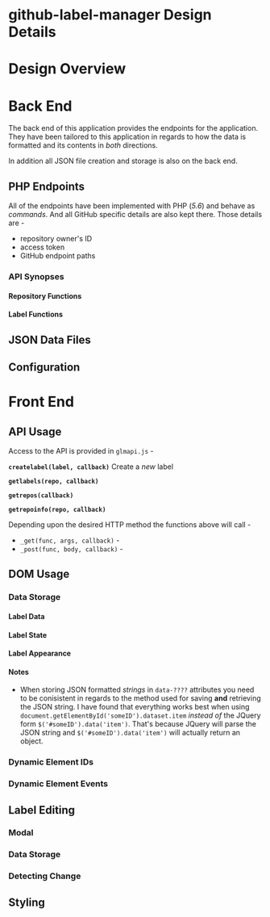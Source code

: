 # github-label-manager Design Details

# Design Overview

# Back End

The back end of this application provides the endpoints for the application. They have been tailored to this application in regards to how the data is formatted and its contents in *both* directions.

In addition all JSON file creation and storage is also on the back end.

## PHP Endpoints

All of the endpoints have been implemented with PHP (*5.6*) and behave as *commands*. And all GitHub specific details are also kept there. Those details are - 

* repository owner's ID
* access token
* GitHub endpoint paths

### API Synopses

#### Repository Functions

#### Label Functions

## JSON Data Files

## Configuration

# Front End

## API Usage

Access to the API is provided in `glmapi.js` - 

**`createlabel(label, callback)`**
Create a *new* label

**`getlabels(repo, callback)`**

**`getrepos(callback)`**

**`getrepoinfo(repo, callback)`** 

Depending upon the desired HTTP method the functions above will call - 

* `_get(func, args, callback)` - 
* `_post(func, body, callback)` - 

## DOM Usage

### Data Storage

#### Label Data

#### Label State

#### Label Appearance

#### Notes

* When storing JSON formatted *strings* in `data-????` attributes you need to be conisistent in regards to the method used for saving **and** retrieving the JSON string. I have found that everything works best when using `document.getElementById('someID').dataset.item` *instead of* the JQuery form `$('#someID').data('item')`. That's because JQuery will parse the JSON string and `$('#someID').data('item')` will actually return an object. 

### Dynamic Element IDs

### Dynamic Element Events

## Label Editing

### Modal

### Data Storage

### Detecting Change

## Styling


